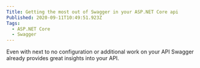 ```yaml
---
Title: Getting the most out of Swagger in your ASP.NET Core api
Published: 2020-09-11T10:49:51.923Z
Tags:
  - ASP.NET Core
  - Swagger
---
```

Even with next to no configuration or additional work on your API Swagger already provides great insights into your API.